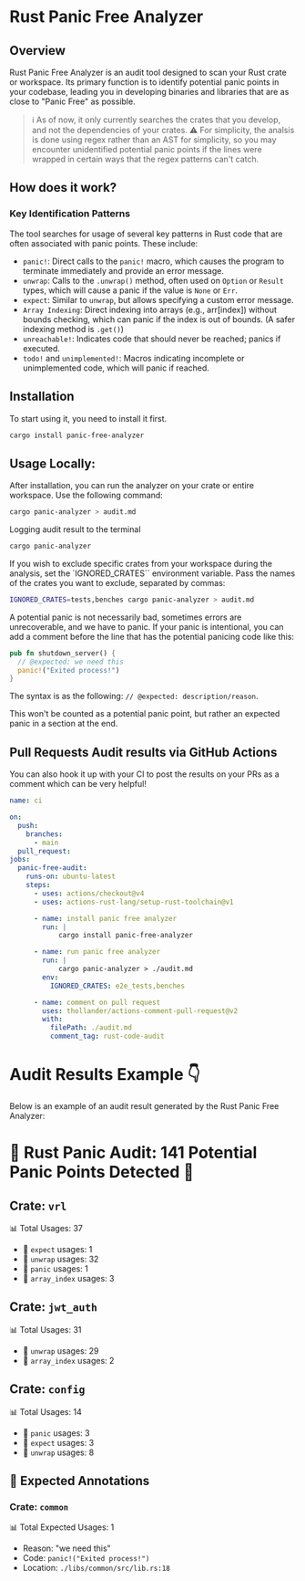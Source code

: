 # Rust Panic Free Analyzer

## Overview

Rust Panic Free Analyzer is an audit tool designed to scan your Rust crate or workspace. Its primary function is to identify potential panic points in your codebase, leading you in developing binaries and libraries that are as close to "Panic Free" as possible.

> ℹ️ As of now, it only currently searches the crates that you develop, and not the dependencies of your crates.
> ⚠️ For simplicity, the analsis is done using regex rather than an AST for simplicity, so you may encounter unidentified potential panic points if the lines were wrapped in certain ways that the regex patterns can't catch.

## How does it work?

### Key Identification Patterns

The tool searches for usage of several key patterns in Rust code that are often associated with panic points. These include:

- `panic!`: Direct calls to the `panic!` macro, which causes the program to terminate immediately and provide an error message.
- `unwrap`: Calls to the `.unwrap()` method, often used on `Option` or `Result` types, which will cause a panic if the value is `None` or `Err`.
- `expect`: Similar to `unwrap`, but allows specifying a custom error message.
- `Array Indexing`: Direct indexing into arrays (e.g., arr[index]) without bounds checking, which can panic if the index is out of bounds. (A safer indexing method is `.get()`)
- `unreachable!`: Indicates code that should never be reached; panics if executed.
- `todo!` and `unimplemented!`: Macros indicating incomplete or unimplemented code, which will panic if reached.


## Installation

To start using it, you need to install it first.

```sh
cargo install panic-free-analyzer
```


## Usage Locally:

After installation, you can run the analyzer on your crate or entire workspace. Use the following command:

```sh
cargo panic-analyzer > audit.md
```

Logging audit result to the terminal
```sh
cargo panic-analyzer
```

If you wish to exclude specific crates from your workspace during the analysis, set the `IGNORED_CRATES`` environment variable. Pass the names of the crates you want to exclude, separated by commas:

```sh
IGNORED_CRATES=tests,benches cargo panic-analyzer > audit.md
```

A potential panic is not necessarily bad, sometimes errors are unrecoverable, and we have to panic.
If your panic is intentional, you can add a comment before the line that has the potential panicing code like this:

```rs
pub fn shutdown_server() {
  // @expected: we need this
  panic!("Exited process!")
}
```

The syntax is as the following: `// @expected: description/reason`.

This won't be counted as a potential panic point, but rather an expected panic in a section at the end.


## Pull Requests Audit results via GitHub Actions

You can also hook it up with your CI to post the results on your PRs as a comment which can be very helpful!

```yaml
name: ci

on:
  push:
    branches:
      - main
  pull_request:
jobs:
  panic-free-audit:
    runs-on: ubuntu-latest
    steps:
      - uses: actions/checkout@v4
      - uses: actions-rust-lang/setup-rust-toolchain@v1

      - name: install panic free analyzer
        run: |
            cargo install panic-free-analyzer

      - name: run panic free analyzer
        run: |
            cargo panic-analyzer > ./audit.md
        env:
          IGNORED_CRATES: e2e_tests,benches

      - name: comment on pull request
        uses: thollander/actions-comment-pull-request@v2
        with:
          filePath: ./audit.md
          comment_tag: rust-code-audit

```


# Audit Results Example 👇

Below is an example of an audit result generated by the Rust Panic Free Analyzer:


# 🚨 Rust Panic Audit: 141 Potential Panic Points Detected 🚨

## Crate: `vrl`

📊 Total Usages: 37

- 🔎 `expect` usages: 1
- 🎁 `unwrap` usages: 32
- 🚨 `panic` usages: 1
- 🔢 `array_index` usages: 3

## Crate: `jwt_auth`

📊 Total Usages: 31

- 🎁 `unwrap` usages: 29
- 🔢 `array_index` usages: 2

## Crate: `config`

📊 Total Usages: 14

- 🚨 `panic` usages: 3
- 🔎 `expect` usages: 3
- 🎁 `unwrap` usages: 8

## 📌 Expected Annotations

### Crate: `common`

📊 Total Expected Usages: 1

- Reason: "we need this"
- Code: `panic!("Exited process!")`
- Location: `./libs/common/src/lib.rs:18`